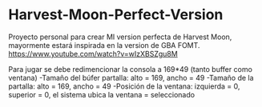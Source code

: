# Harvest-Moon-Perfect-Version
Proyecto personal para crear MI version perfecta de Harvest Moon, mayormente estará inspirada en la version de GBA FOMT.
https://www.youtube.com/watch?v=wIzXBSZgu8M

Para jugar se debe redimencionar la consola a 169*49 (tanto buffer como ventana)
-Tamaño del búfer partalla: alto = 169, ancho = 49
-Tamaño de la partalla: alto = 169, ancho = 49
-Posición de la ventana: izquierda = 0, superior = 0, el sistema ubica la ventana = seleccionado
